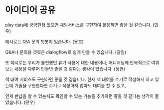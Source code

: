 # 아이디어 공유
play data에 궁금한점 있으면 채팅서비스를 구현하여 활용하면 좋을 것 같습니다. (민우)

예시로는 Q/A 문의 챗봇이 있습니다. (용호)

Q&A나 문의용 챗봇은 dialogflow로 쉽게 만들 수 있습니다. (광일)

또 예시로는 우리가 불편했던 휴가 사용에 대한 내용이나, 매니저님께 반복적으로 여쭤보는 내용을 다루어 만들면 좋을 것 같다는 생각이 있습니다. (정현)

책 대여 서비스도 구현하면 좋을 것 같습니다. 현재 책 대여를 수기로 작성해서 하고 있는데 기술을 구현한다면 수기로 작성하지 않아도 대여를 할 수 있고, 

언제 반납을 할 수 있는지도 확인할 수 있는 기능을 추가하면 좋을 것 같다는 생각이 들었습니다. (민우)